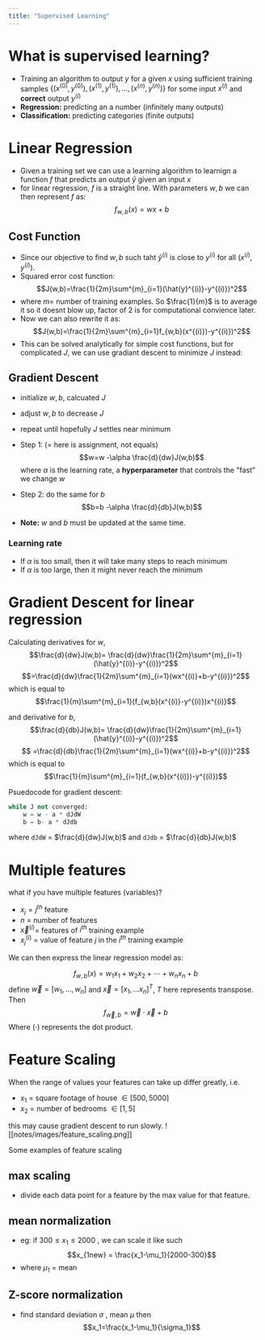 ```yaml
---
title: "Supervised Learning"
---
```



# What is supervised learning?

- Training an algorithm to output $y$ for a given $x$ using sufficient training samples $\{(x^{(0)},y^{(0)}),(x^{(1)},y^{(1)}),\ldots,(x^{(n)},y^{(n)})\}$ for some input $x^{(i)}$ and **correct** output $y^{(i)}$ 
- **Regression:** predicting an a number (infinitely many outputs)
- **Classification:** predicting categories (finite outputs)


# Linear Regression 
- Given a training set we can use a learning algorithm to learnign a function $f$ that predicts an output $\hat{y}$ given an input $x$ 
- for linear regression, $f$ is a straight line. With parameters $w,b$ we can then represent $f$ as: $$f_{w,b}(x)=wx+b$$
## Cost Function
- Since our objective to find $w,b$ such taht $\hat{y}^{(i)}$ is close to $y^{(i)}$ for all $(x^{(i)},y^{(i)})$. 
- Squared error cost function:  $$J(w,b)=\frac{1}{2m}\sum^{m}_{i=1}(\hat{y}^{(i)}-y^{(i)})^2$$
- where $m=$ number of training examples. So $\frac{1}{m}$ is to average it so it doesnt blow up, factor of $2$ is for computational convience later. 
- Now we can also rewrite it as: $$J(w,b)=\frac{1}{2m}\sum^{m}_{i=1}f_{w,b}(x^{(i)})-y^{(i)})^2$$
- This can be solved analytically for simple cost functions, but for complicated $J$, we can use gradiant descent to minimize $J$ instead: 

## Gradient Descent
- initialize $w,b$, calcuated $J$ 
- adjust $w,b$ to decrease $J$ 
- repeat until hopefully $J$ settles near minimum 

- Step 1: ($=$ here is assignment, not equals)
$$w=w -\alpha \frac{d}{dw}J(w,b)$$ where $\alpha$ is the learning rate, a **hyperparameter** that controls the "fast" we change $w$ 
- Step 2: do the same for $b$ $$b=b -\alpha \frac{d}{db}J(w,b)$$
- **Note:** $w$ and $b$ must be updated at the same time. 
### Learning rate
- If $\alpha$ is too small, then it will take many steps to reach minimum 
- If $\alpha$ is too large, then it might never reach the minimum 

# Gradient Descent for linear regression
Calculating derivatives   for $w$, $$\frac{d}{dw}J(w,b)= \frac{d}{dw}\frac{1}{2m}\sum^{m}_{i=1}(\hat{y}^{(i)}-y^{(i)})^2$$$$=\frac{d}{dw}\frac{1}{2m}\sum^{m}_{i=1}(wx^{(i)}+b-y^{(i)})^2$$
which is equal to 
$$\frac{1}{m}\sum^{m}_{i=1}(f_{w,b}(x^{(i)}-y^{(i)})x^{(i)}$$

and derivative for $b$, 
$$\frac{d}{db}J(w,b)= \frac{d}{dw}\frac{1}{2m}\sum^{m}_{i=1}(\hat{y}^{(i)}-y^{(i)})^2$$$$ =\frac{d}{db}\frac{1}{2m}\sum^{m}_{i=1}(wx^{(i)}+b-y^{(i)})^2$$
which is equal to 
$$\frac{1}{m}\sum^{m}_{i=1}(f_{w,b}(x^{(i)})-y^{(i)})$$

Psuedocode for gradient descent:
```python
while J not converged:
	w = w - a * dJdW
	b = b- a * dJdb
```
where `dJdW` = $\frac{d}{dw}J(w,b)$ and `dJdb` = $\frac{d}{db}J(w,b)$



# Multiple features
what if you have multiple features (variables)? 

- $x_j = j^{th}$ feature
- $n$ = number of features
- $\vec{x}^{(i)}$= features of $i^{th}$ training example
- $x_{j}^{(i)}$ = value of feature $j$ in the $i^{th}$ training example

We can then express the linear regression model as:

$$f_{w,b}(x)=w_1x_1+w_2x_2+\cdots+w_nx_n+b$$
define $\vec{w} = [w_1,\ldots,w_n]$ and $\vec{x}=[x_1,\ldots x_n]^T$, $T$ here represents transpose. Then 
$$f_{\vec{w},b}=\vec{w}\cdot \vec{x}+b$$Where $(\cdot)$ represents the dot product. 



# Feature Scaling
When the range of values your features can take up differ greatly, i.e. 
- $x_1$ = square footage of house $\in [500,5000]$ 
- $x_2$ = number of bedrooms $\in [1,5]$

this may cause gradient descent to run slowly. ![[notes/images/feature_scaling.png]]

Some examples of feature scaling
## max scaling
- divide each data point for a feature by the max value for that feature.

## mean normalization
- eg: if $300 \leq x_1 \leq 2000$ , we can scale it like such $$x_{1new} = \frac{x_1-\mu_1}{2000-300}$$
- where $\mu_1$ = mean


## Z-score normalization 
- find standard deviation $\sigma$ , mean $\mu$ then $$x_1=\frac{x_1-\mu_1}{\sigma_1}$$




